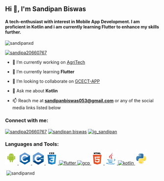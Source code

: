 <h2>Hi 👋, I'm Sandipan Biswas</h2>
<h4>A tech-enthusiast with interest in Mobile App Development. I am proficient in Kotlin and i am currently learning Flutter to enhance my skills further.</h4>

<p align="left"> <img src="https://komarev.com/ghpvc/?username=sandipanxd&label=Profile%20views&color=0e75b6&style=flat" alt="sandipanxd" /> </p>

<p align="left"> <a href="https://twitter.com/sandipa20660767" target="blank"><img src="https://img.shields.io/twitter/follow/sandipa20660767?logo=twitter&style=for-the-badge" alt="sandipa20660767" /></a> </p>

- 🔭 I’m currently working on [AgriTech](https://github.com/planet-of-the-apps/AgriTech)

- 🌱 I’m currently learning **Flutter**

- 👯 I’m looking to collaborate on [GCECT-APP](https://github.com/ByteMonk-GCECT/GCECT-APP)

- 💬 Ask me about **Kotlin**

- 📫 Reach me at **sandipanbiswas053@gmail.com** or any of the social media links listed below

<h3 align="left">Connect with me:</h3>
<p align="left">
<a href="https://twitter.com/sandipa20660767" target="blank"><img align="center" src="https://raw.githubusercontent.com/rahuldkjain/github-profile-readme-generator/master/src/images/icons/Social/twitter.svg" alt="sandipa20660767" height="30" width="40" /></a>
<a href="https://www.linkedin.com/in/sandipan-biswas-8b750b220" target="blank"><img align="center" src="https://raw.githubusercontent.com/rahuldkjain/github-profile-readme-generator/master/src/images/icons/Social/linked-in-alt.svg" alt="sandipan biswas" height="30" width="40" /></a>
<a href="https://instagram.com/ig_sandipan" target="blank"><img align="center" src="https://raw.githubusercontent.com/rahuldkjain/github-profile-readme-generator/master/src/images/icons/Social/instagram.svg" alt="ig_sandipan" height="30" width="40" /></a>
</p>

<h3 align="left">Languages and Tools:</h3>
<p align="left"> <a href="https://developer.android.com" target="_blank" rel="noreferrer"> <img src="https://raw.githubusercontent.com/devicons/devicon/master/icons/android/android-original-wordmark.svg" alt="android" width="40" height="40"/> </a> <a href="https://www.cprogramming.com/" target="_blank" rel="noreferrer"> <img src="https://raw.githubusercontent.com/devicons/devicon/master/icons/c/c-original.svg" alt="c" width="40" height="40"/> </a> <a href="https://www.w3schools.com/cpp/" target="_blank" rel="noreferrer"> <img src="https://raw.githubusercontent.com/devicons/devicon/master/icons/cplusplus/cplusplus-original.svg" alt="cplusplus" width="40" height="40"/> </a> <a href="https://www.w3schools.com/css/" target="_blank" rel="noreferrer"> <img src="https://raw.githubusercontent.com/devicons/devicon/master/icons/css3/css3-original-wordmark.svg" alt="css3" width="40" height="40"/> </a> <a href="https://flutter.dev" target="_blank" rel="noreferrer"> <img src="https://www.vectorlogo.zone/logos/flutterio/flutterio-icon.svg" alt="flutter" width="40" height="40"/> </a> <a href="https://cloud.google.com" target="_blank" rel="noreferrer"> <img src="https://www.vectorlogo.zone/logos/google_cloud/google_cloud-icon.svg" alt="gcp" width="40" height="40"/> </a> <a href="https://www.w3.org/html/" target="_blank" rel="noreferrer"> <img src="https://raw.githubusercontent.com/devicons/devicon/master/icons/html5/html5-original-wordmark.svg" alt="html5" width="40" height="40"/> </a> <a href="https://www.java.com" target="_blank" rel="noreferrer"> <img src="https://raw.githubusercontent.com/devicons/devicon/master/icons/java/java-original.svg" alt="java" width="40" height="40"/> </a> <a href="https://kotlinlang.org" target="_blank" rel="noreferrer"> <img src="https://www.vectorlogo.zone/logos/kotlinlang/kotlinlang-icon.svg" alt="kotlin" width="40" height="40"/> </a> <a href="https://www.python.org" target="_blank" rel="noreferrer"> <img src="https://raw.githubusercontent.com/devicons/devicon/master/icons/python/python-original.svg" alt="python" width="40" height="40"/> </a> </p>

<p>&nbsp;<img align="center" src="https://github-readme-stats.vercel.app/api?username=sandipanxd&show_icons=true&locale=en" alt="sandipanxd" /></p>

